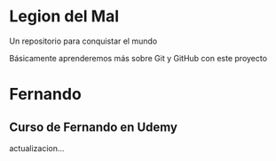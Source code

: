 # Legion del Mal
Un repositorio para conquistar el mundo

Básicamente aprenderemos más sobre Git y GitHub con este proyecto


# Fernando


## Curso de Fernando en Udemy
actualizacion...
